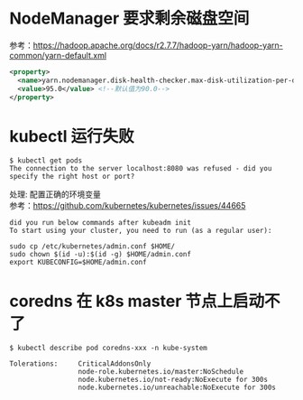 # NodeManager 要求剩余磁盘空间
参考：https://hadoop.apache.org/docs/r2.7.7/hadoop-yarn/hadoop-yarn-common/yarn-default.xml
```xml
<property>
  <name>yarn.nodemanager.disk-health-checker.max-disk-utilization-per-disk-percentage</name>
  <value>95.0</value> <!--默认值为90.0-->
</property>

```
# kubectl 运行失败
```shell
$ kubectl get pods
The connection to the server localhost:8080 was refused - did you specify the right host or port?
```
处理: 配置正确的环境变量  
参考：https://github.com/kubernetes/kubernetes/issues/44665
```shell
did you run below commands after kubeadm init
To start using your cluster, you need to run (as a regular user):

sudo cp /etc/kubernetes/admin.conf $HOME/
sudo chown $(id -u):$(id -g) $HOME/admin.conf
export KUBECONFIG=$HOME/admin.conf
```

# coredns 在 k8s master 节点上启动不了
```shell
$ kubectl describe pod coredns-xxx -n kube-system
 
Tolerations:     CriticalAddonsOnly
                 node-role.kubernetes.io/master:NoSchedule
                 node.kubernetes.io/not-ready:NoExecute for 300s
                 node.kubernetes.io/unreachable:NoExecute for 300s

```
